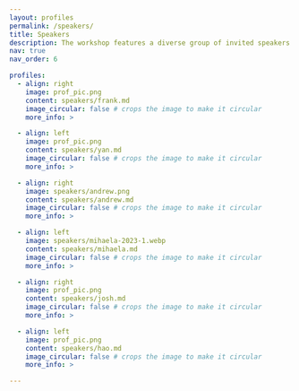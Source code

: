 ```yaml
---
layout: profiles
permalink: /speakers/
title: Speakers 
description: The workshop features a diverse group of invited speakers who will deliver keynote talks.
nav: true
nav_order: 6

profiles:
  - align: right
    image: prof_pic.png
    content: speakers/frank.md
    image_circular: false # crops the image to make it circular
    more_info: >

  - align: left
    image: prof_pic.png
    content: speakers/yan.md
    image_circular: false # crops the image to make it circular
    more_info: >

  - align: right
    image: speakers/andrew.png
    content: speakers/andrew.md
    image_circular: false # crops the image to make it circular
    more_info: >

  - align: left
    image: speakers/mihaela-2023-1.webp
    content: speakers/mihaela.md
    image_circular: false # crops the image to make it circular
    more_info: >

  - align: right
    image: prof_pic.png
    content: speakers/josh.md
    image_circular: false # crops the image to make it circular
    more_info: >

  - align: left
    image: prof_pic.png
    content: speakers/hao.md
    image_circular: false # crops the image to make it circular
    more_info: >

---
```

